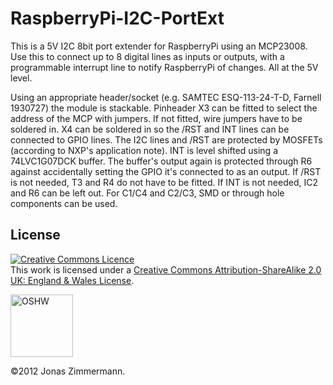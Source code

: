 RaspberryPi-I2C-PortExt
=======================

This is a 5V I2C 8bit port extender for RaspberryPi using an MCP23008.
Use this to connect up to 8 digital lines as inputs or outputs, with a programmable interrupt line to notify RaspberryPi of changes.
All at the 5V level.

Using an appropriate header/socket (e.g. SAMTEC ESQ-113-24-T-D, Farnell 1930727) the module is stackable.
Pinheader X3 can be fitted to select the address of the MCP with jumpers. If not fitted, wire jumpers have to be soldered in.
X4 can be soldered in so the /RST and INT lines can be connected to GPIO lines.
The I2C lines and /RST are protected by MOSFETs (according to NXP's application note). INT is level shifted using a 74LVC1G07DCK buffer. The buffer's output again is protected through R6 against accidentally setting the GPIO it's connected to as an output.
If /RST is not needed, T3 and R4 do not have to be fitted. If INT is not needed, IC2 and R6 can be left out.
For C1/C4 and C2/C3, SMD or through hole components can be used.

License
-------
<a rel="license" href="http://creativecommons.org/licenses/by-sa/2.0/uk/"><img alt="Creative Commons Licence" style="border-width:0" src="http://i.creativecommons.org/l/by-sa/2.0/uk/88x31.png" /></a><br />This work is licensed under a <a rel="license" href="http://creativecommons.org/licenses/by-sa/2.0/uk/">Creative Commons Attribution-ShareAlike 2.0 UK: England &amp; Wales License</a>.

<a target="_blank" href="http://freedomdefined.org/OSHW"><img width="100" alt="OSHW" src="http://summit.oshwa.org/files/2012/04/oshw-logo-100-px.png"></a>

&copy;2012 Jonas Zimmermann.
